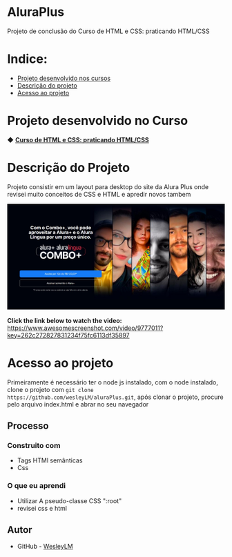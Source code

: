 # AluraPlus
Projeto de conclusão do Curso de
HTML e CSS: praticando HTML/CSS

# Indice:

* [Projeto desenvolvido nos cursos](#projeto-desenvolvido-no-curso)
* [Descrição do projeto](#descrição-do-projeto)
* [Acesso ao projeto](#acesso-ao-projeto)

# Projeto desenvolvido no Curso 

◆ [<strong>Curso de HTML e CSS: praticando HTML/CSS</strong>](https://cursos.alura.com.br/course/html-css-praticando-html-css) 

# Descrição do Projeto

Projeto consistir em um layout para desktop do site da Alura Plus onde revisei muito conceitos de CSS e HTML e apredir novos tambem 

![screenshot](https://github.com/wesleyLM/aluraPlus/blob/main/alura%20plus.png) 

<b>Click the link below to watch the video: </b>
 https://www.awesomescreenshot.com/video/9777011?key=262c272827831234f75fc6113df35897 
 
# Acesso ao projeto 

Primeiramente é necessário ter o node js instalado, com o node instalado, clone o projeto com `git clone https://github.com/wesleyLM/aluraPlus.git`, após clonar o projeto, procure pelo arquivo index.html e abrar no seu navegador 

## Processo

### Construito com

- Tags HTMl semânticas
- Css

### O que eu aprendi

- Utilizar A pseudo-classe CSS  ":root"
- revisei css e html
## Autor

- GitHub - [WesleyLM](https://github.com/wesleyLM)


